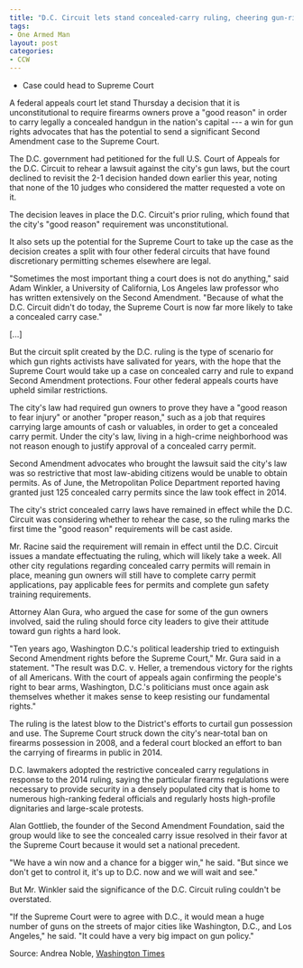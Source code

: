 ```yaml
---
title: "D.C. Circuit lets stand concealed-carry ruling, cheering gun-rights activists"
tags:
- One Armed Man
layout: post
categories:
- CCW
---
```


- Case could head to Supreme Court

A federal appeals court let stand Thursday a decision that it is unconstitutional to require firearms owners prove a "good reason" in order to carry legally a concealed handgun in the nation's capital --- a win for gun rights advocates that has the potential to send a significant Second Amendment case to the Supreme Court.

The D.C. government had petitioned for the full U.S. Court of Appeals for the D.C. Circuit to rehear a lawsuit against the city's gun laws, but the court declined to revisit the 2-1 decision handed down earlier this year, noting that none of the 10 judges who considered the matter requested a vote on it.

The decision leaves in place the D.C. Circuit's prior ruling, which found that the city's "good reason" requirement was unconstitutional.

It also sets up the potential for the Supreme Court to take up the case as the decision creates a split with four other federal circuits that have found discretionary permitting schemes elsewhere are legal.

"Sometimes the most important thing a court does is not do anything," said Adam Winkler, a University of California, Los Angeles law professor who has written extensively on the Second Amendment. "Because of what the D.C. Circuit didn't do today, the Supreme Court is now far more likely to take a concealed carry case."

\[...\]

But the circuit split created by the D.C. ruling is the type of scenario for which gun rights activists have salivated for years, with the hope that the Supreme Court would take up a case on concealed carry and rule to expand Second Amendment protections. Four other federal appeals courts have upheld similar restrictions.

The city's law had required gun owners to prove they have a "good reason to fear injury" or another "proper reason," such as a job that requires carrying large amounts of cash or valuables, in order to get a concealed carry permit. Under the city's law, living in a high-crime neighborhood was not reason enough to justify approval of a concealed carry permit.

Second Amendment advocates who brought the lawsuit said the city's law was so restrictive that most law-abiding citizens would be unable to obtain permits. As of June, the Metropolitan Police Department reported having granted just 125 concealed carry permits since the law took effect in 2014.

The city's strict concealed carry laws have remained in effect while the D.C. Circuit was considering whether to rehear the case, so the ruling marks the first time the "good reason" requirements will be cast aside.

Mr. Racine said the requirement will remain in effect until the D.C. Circuit issues a mandate effectuating the ruling, which will likely take a week. All other city regulations regarding concealed carry permits will remain in place, meaning gun owners will still have to complete carry permit applications, pay applicable fees for permits and complete gun safety training requirements.

Attorney Alan Gura, who argued the case for some of the gun owners involved, said the ruling should force city leaders to give their attitude toward gun rights a hard look.

"Ten years ago, Washington D.C.'s political leadership tried to extinguish Second Amendment rights before the Supreme Court," Mr. Gura said in a statement. "The result was D.C. v. Heller, a tremendous victory for the rights of all Americans. With the court of appeals again confirming the people's right to bear arms, Washington, D.C.'s politicians must once again ask themselves whether it makes sense to keep resisting our fundamental rights."

The ruling is the latest blow to the District's efforts to curtail gun possession and use. The Supreme Court struck down the city's near-total ban on firearms possession in 2008, and a federal court blocked an effort to ban the carrying of firearms in public in 2014.

D.C. lawmakers adopted the restrictive concealed carry regulations in response to the 2014 ruling, saying the particular firearms regulations were necessary to provide security in a densely populated city that is home to numerous high-ranking federal officials and regularly hosts high-profile dignitaries and large-scale protests.

Alan Gottlieb, the founder of the Second Amendment Foundation, said the group would like to see the concealed carry issue resolved in their favor at the Supreme Court because it would set a national precedent.

"We have a win now and a chance for a bigger win," he said. "But since we don't get to control it, it's up to D.C. now and we will wait and see."

But Mr. Winkler said the significance of the D.C. Circuit ruling couldn't be overstated.

"If the Supreme Court were to agree with D.C., it would mean a huge number of guns on the streets of major cities like Washington, D.C., and Los Angeles," he said. "It could have a very big impact on gun policy."

Source: Andrea Noble, [Washington Times](https://www.washingtontimes.com/news/2017/sep/28/dc-circuit-court-appeals-lets-stand-gun-ruling-che/)